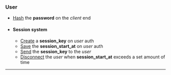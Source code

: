 ### User

-   <u>Hash</u> the **password** on the _client_ end
-   #### Session system

    -   <u>Create</u> a **session_key** on _user_ auth
    -   <u>Save</u> the **session_start_at** on _user_ auth
    -   <u>Send</u> the **session_key** to the _user_
    -   <u>Disconnect</u> the _user_ when **session_start_at** exceeds a set amount of time

---
